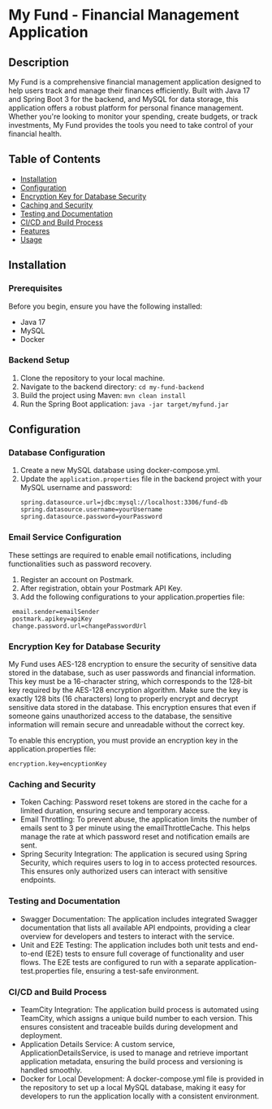 # My Fund - Financial Management Application

## Description

My Fund is a comprehensive financial management application designed to help users track and manage their finances efficiently. Built with Java 17 and Spring Boot 3 for the backend, and MySQL for data storage, this application offers a robust platform for personal finance management. Whether you're looking to monitor your spending, create budgets, or track investments, My Fund provides the tools you need to take control of your financial health.

## Table of Contents

- [Installation](#installation)
- [Configuration](#configuration)
- [Encryption Key for Database Security](#encryption-key-for-database-security)
- [Caching and Security](#caching-and-security)
- [Testing and Documentation](#testing-and-documentation)
- [CI/CD and Build Process](#ci-cd-and-build-process)
- [Features](#features)
- [Usage](#usage)

## Installation

### Prerequisites

Before you begin, ensure you have the following installed:
- Java 17
- MySQL
- Docker

### Backend Setup

1. Clone the repository to your local machine.
2. Navigate to the backend directory: `cd my-fund-backend`
3. Build the project using Maven: `mvn clean install`
4. Run the Spring Boot application: `java -jar target/myfund.jar`

## Configuration

### Database Configuration

1. Create a new MySQL database using docker-compose.yml.
2. Update the `application.properties` file in the backend project with your MySQL username and password:
   ```
   spring.datasource.url=jdbc:mysql://localhost:3306/fund-db
   spring.datasource.username=yourUsername
   spring.datasource.password=yourPassword
   ```
   
### Email Service Configuration

These settings are required to enable email notifications, including functionalities such as password recovery.

1. Register an account on Postmark.
2. After registration, obtain your Postmark API Key.
3. Add the following configurations to your application.properties file:
  ```
   email.sender=emailSender   
   postmark.apikey=apiKey
   change.password.url=changePasswordUrl
  ```
### Encryption Key for Database Security
My Fund uses AES-128 encryption to ensure the security of sensitive data stored in the database, such as user passwords and financial information.
This key must be a 16-character string, which corresponds to the 128-bit key required by the AES-128 encryption algorithm. Make sure the key is exactly 128 bits (16 characters) long to properly encrypt and decrypt sensitive data stored in the database.
This encryption ensures that even if someone gains unauthorized access to the database, the sensitive information will remain secure and unreadable without the correct key.

To enable this encryption, you must provide an encryption key in the application.properties file:
```
encryption.key=encyptionKey
```
### Caching and Security
- Token Caching: Password reset tokens are stored in the cache for a limited duration, ensuring secure and temporary access.
- Email Throttling: To prevent abuse, the application limits the number of emails sent to 3 per minute using the emailThrottleCache. This helps manage the rate at which password reset and notification emails are sent.
- Spring Security Integration: The application is secured using Spring Security, which requires users to log in to access protected resources. This ensures only authorized users can interact with sensitive endpoints.

### Testing and Documentation
- Swagger Documentation: The application includes integrated Swagger documentation that lists all available API endpoints, providing a clear overview for developers and testers to interact with the service.
- Unit and E2E Testing: The application includes both unit tests and end-to-end (E2E) tests to ensure full coverage of functionality and user flows. The E2E tests are configured to run with a separate application-test.properties file, ensuring a test-safe environment.

### CI/CD and Build Process
- TeamCity Integration: The application build process is automated using TeamCity, which assigns a unique build number to each version. This ensures consistent and traceable builds during development and deployment.
- Application Details Service: A custom service, ApplicationDetailsService, is used to manage and retrieve important application metadata, ensuring the build process and versioning is handled smoothly.
- Docker for Local Development: A docker-compose.yml file is provided in the repository to set up a local MySQL database, making it easy for developers to run the application locally with a consistent environment.
